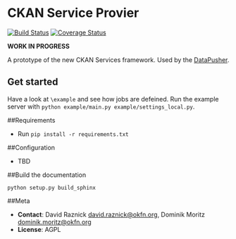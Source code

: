 # CKAN Service Provier

[![Build Status](https://travis-ci.org/ckan/ckan-service-provider.png?branch=master)](https://travis-ci.org/ckan/ckan-service-provider)
[![Coverage Status](https://coveralls.io/repos/ckan/ckan-service-provider/badge.png?branch=master)](https://coveralls.io/r/ckan/ckan-service-provider?branch=master)

__WORK IN PROGRESS__

A prototype of the new CKAN Services framework. Used by the [DataPusher](https://github.com/okfn/datapusher).

## Get started

Have a look at `\example` and see how jobs are defeined. Run the example server with `python example/main.py example/settings_local.py`.

##Requirements

 * Run ```pip install -r requirements.txt```


##Configuration

 * TBD

##Build the documentation

``python setup.py build_sphinx``

##Meta

* **Contact**: David Raznick <david.raznick@okfn.org>, Dominik Moritz <dominik.moritz@okfn.org>
* **License**: AGPL
